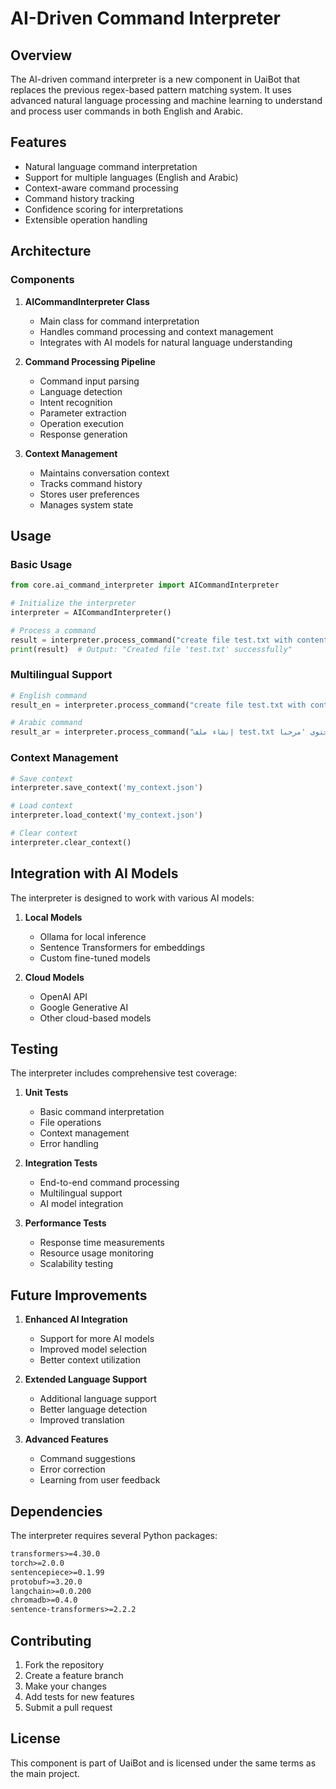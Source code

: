 # AI-Driven Command Interpreter

## Overview
The AI-driven command interpreter is a new component in UaiBot that replaces the previous regex-based pattern matching system. It uses advanced natural language processing and machine learning to understand and process user commands in both English and Arabic.

## Features
- Natural language command interpretation
- Support for multiple languages (English and Arabic)
- Context-aware command processing
- Command history tracking
- Confidence scoring for interpretations
- Extensible operation handling

## Architecture

### Components
1. **AICommandInterpreter Class**
   - Main class for command interpretation
   - Handles command processing and context management
   - Integrates with AI models for natural language understanding

2. **Command Processing Pipeline**
   - Command input parsing
   - Language detection
   - Intent recognition
   - Parameter extraction
   - Operation execution
   - Response generation

3. **Context Management**
   - Maintains conversation context
   - Tracks command history
   - Stores user preferences
   - Manages system state

## Usage

### Basic Usage
```python
from core.ai_command_interpreter import AICommandInterpreter

# Initialize the interpreter
interpreter = AICommandInterpreter()

# Process a command
result = interpreter.process_command("create file test.txt with content 'Hello'")
print(result)  # Output: "Created file 'test.txt' successfully"
```

### Multilingual Support
```python
# English command
result_en = interpreter.process_command("create file test.txt with content 'Hello'", 'en')

# Arabic command
result_ar = interpreter.process_command("إنشاء ملف test.txt بالمحتوى 'مرحبا'", 'ar')
```

### Context Management
```python
# Save context
interpreter.save_context('my_context.json')

# Load context
interpreter.load_context('my_context.json')

# Clear context
interpreter.clear_context()
```

## Integration with AI Models

The interpreter is designed to work with various AI models:

1. **Local Models**
   - Ollama for local inference
   - Sentence Transformers for embeddings
   - Custom fine-tuned models

2. **Cloud Models**
   - OpenAI API
   - Google Generative AI
   - Other cloud-based models

## Testing

The interpreter includes comprehensive test coverage:

1. **Unit Tests**
   - Basic command interpretation
   - File operations
   - Context management
   - Error handling

2. **Integration Tests**
   - End-to-end command processing
   - Multilingual support
   - AI model integration

3. **Performance Tests**
   - Response time measurements
   - Resource usage monitoring
   - Scalability testing

## Future Improvements

1. **Enhanced AI Integration**
   - Support for more AI models
   - Improved model selection
   - Better context utilization

2. **Extended Language Support**
   - Additional language support
   - Better language detection
   - Improved translation

3. **Advanced Features**
   - Command suggestions
   - Error correction
   - Learning from user feedback

## Dependencies

The interpreter requires several Python packages:

```txt
transformers>=4.30.0
torch>=2.0.0
sentencepiece>=0.1.99
protobuf>=3.20.0
langchain>=0.0.200
chromadb>=0.4.0
sentence-transformers>=2.2.2
```

## Contributing

1. Fork the repository
2. Create a feature branch
3. Make your changes
4. Add tests for new features
5. Submit a pull request

## License

This component is part of UaiBot and is licensed under the same terms as the main project. 